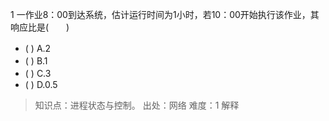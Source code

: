 1
一作业8：00到达系统，估计运行时间为1小时，若10：00开始执行该作业，其响应比是(　　)
- ( ) A.2　 
- ( ) B.1　 
- ( ) C.3　 
- ( ) D.0.5

> 知识点：进程状态与控制。
> 出处：网络
> 难度：1
> 解释
